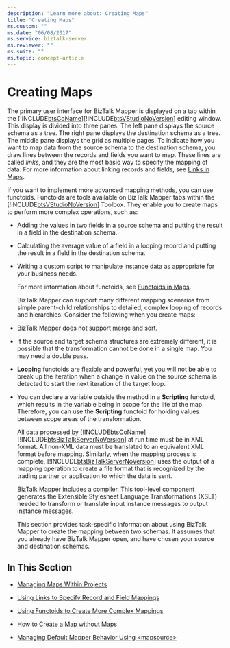 ```yaml
---
description: "Learn more about: Creating Maps"
title: "Creating Maps"
ms.custom: ""
ms.date: "06/08/2017"
ms.service: biztalk-server
ms.reviewer: ""
ms.suite: ""
ms.topic: concept-article
---
```

# Creating Maps
The primary user interface for BizTalk Mapper is displayed on a tab within the [!INCLUDE[btsCoName](../includes/btsconame-md.md)][!INCLUDE[btsVStudioNoVersion](../includes/btsvstudionoversion-md.md)] editing window. This display is divided into three panes. The left pane displays the source schema as a tree. The right pane displays the destination schema as a tree. The middle pane displays the grid as multiple pages. To indicate how you want to map data from the source schema to the destination schema, you draw lines between the records and fields you want to map. These lines are called *links*, and they are the most basic way to specify the mapping of data. For more information about linking records and fields, see [Links in Maps](../core/links-in-maps.md).  
  
 If you want to implement more advanced mapping methods, you can use functoids. Functoids are tools available on BizTalk Mapper tabs within the [!INCLUDE[btsVStudioNoVersion](../includes/btsvstudionoversion-md.md)] Toolbox. They enable you to create maps to perform more complex operations, such as:  
  
- Adding the values in two fields in a source schema and putting the result in a field in the destination schema.  
  
- Calculating the average value of a field in a looping record and putting the result in a field in the destination schema.  
  
- Writing a custom script to manipulate instance data as appropriate for your business needs.  
  
  For more information about functoids, see [Functoids in Maps](../core/functoids-in-maps.md).  
  
  BizTalk Mapper can support many different mapping scenarios from simple parent-child relationships to detailed, complex looping of records and hierarchies. Consider the following when you create maps:  
  
- BizTalk Mapper does not support merge and sort.  
  
- If the source and target schema structures are extremely different, it is possible that the transformation cannot be done in a single map. You may need a double pass.  
  
- **Looping** functoids are flexible and powerful, yet you will not be able to break up the iteration when a change in value on the source schema is detected to start the next iteration of the target loop.  
  
- You can declare a variable outside the method in a **Scripting** functoid, which results in the variable being in scope for the life of the map. Therefore, you can use the **Scripting** functoid for holding values between scope areas of the transformation.  
  
  All data processed by [!INCLUDE[btsCoName](../includes/btsconame-md.md)][!INCLUDE[btsBizTalkServerNoVersion](../includes/btsbiztalkservernoversion-md.md)] at run time must be in XML format. All non-XML data must be translated to an equivalent XML format before mapping. Similarly, when the mapping process is complete, [!INCLUDE[btsBizTalkServerNoVersion](../includes/btsbiztalkservernoversion-md.md)] uses the output of a mapping operation to create a file format that is recognized by the trading partner or application to which the data is sent.  
  
  BizTalk Mapper includes a compiler. This tool-level component generates the Extensible Stylesheet Language Transformations (XSLT) needed to transform or translate input instance messages to output instance messages.  
  
  This section provides task-specific information about using BizTalk Mapper to create the mapping between two schemas. It assumes that you already have BizTalk Mapper open, and have chosen your source and destination schemas.  
  
## In This Section  
  
-   [Managing Maps Within Projects](../core/managing-maps-within-projects.md)  
  
-   [Using Links to Specify Record and Field Mappings](../core/using-links-to-specify-record-and-field-mappings.md)  
  
-   [Using Functoids to Create More Complex Mappings](../core/using-functoids-to-create-more-complex-mappings.md)  
  
-   [How to Create a Map without Maps](../core/how-to-create-a-map-without-maps.md)  
  
-   [Managing Default Mapper Behavior Using \<mapsource\>](../core/managing-default-mapper-behavior-using-mapsource.md)
